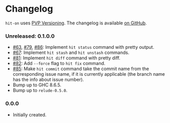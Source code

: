 # Changelog

`hit-on` uses [PVP Versioning][1].
The changelog is available [on GitHub][2].

### Unreleased: 0.1.0.0

* [#63](https://github.com/kowainik/hit-on/issues/63),
  [#79](https://github.com/kowainik/hit-on/issues/79),
  [#86](https://github.com/kowainik/hit-on/issues/86):
  Implement `hit status` command with pretty output.
* [#67](https://github.com/kowainik/hit-on/issues/67):
  Implement `hit stash` and `hit unstash` commands.
* [#81](https://github.com/kowainik/hit-on/issues/81):
  Implement `hit diff` command with pretty diff.
* [#82](https://github.com/kowainik/hit-on/issues/82):
  Add `--force` flag to `hit fix` command.
* [#85](https://github.com/kowainik/hit-on/issues/85):
  Make `hit commit` command take the commit name from the corresponding issue
  name, if it is currently applicable (the branch name has the info about issue
  number).
* Bump up to GHC 8.6.5.
* Bump up to `relude-0.5.0`.

### 0.0.0

* Initially created.

[1]: https://pvp.haskell.org
[2]: https://github.com/kowainik/hit-on/releases
